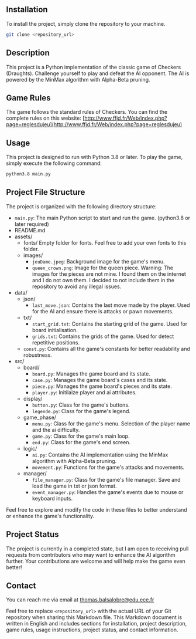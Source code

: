 ## Installation

To install the project, simply clone the repository to your machine.

```bash
git clone <repository_url>
```

## Description

This project is a Python implementation of the classic game of Checkers (Draughts). Challenge yourself to play and defeat the AI opponent. The AI is powered by the MinMax algorithm with Alpha-Beta pruning.

## Game Rules

The game follows the standard rules of Checkers. You can find the complete rules on this website: [http://www.ffjd.fr/Web/index.php?page=reglesdujeu](http://www.ffjd.fr/Web/index.php?page=reglesdujeu)

## Usage

This project is designed to run with Python 3.8 or later. To play the game, simply execute the following command:

```bash
python3.8 main.py
```

## Project File Structure

The project is organized with the following directory structure:

- `main.py`: The main Python script to start and run the game. (python3.8 or later required)
- README.md
- assets/
  - fonts/
    Empty folder for fonts. Feel free to add your own fonts to this folder.
  - images/
    - `jeuDame.jpeg`: Background image for the game's menu.
    - `queen_crown.png`: Image for the queen piece.
    Warning: The images for the pieces are not mine. I found them on the internet and I do not own them. I decided to not include them in the repository to avoid any illegal issues.
- data/
  - json/
    - `last_move.json`: Contains the last move made by the player. Used for the AI and ensure there is attacks or pawn movements.
  - txt/
    - `start_grid.txt`: Contains the starting grid of the game. Used for board initialisation.
    - `grids.txt`: Contains the grids of the game. Used for detect repetitive positions.
  - `const.py`: Contains all the game's constants for better readability and robustness.
- src/
  - board/
    - `board.py`: Manages the game board and its state.
    - `case.py`: Manages the game board's cases and its state.
    - `piece.py`: Manages the game board's pieces and its state.
    - `player.py`: Initilaize player and ai attributes.
  - display/
    - `button.py`: Class for the game's buttons.
    - `legende.py`: Class for the game's legend.
  - game_phase/
    - `menu.py`: Class for the game's menu. Selection of the player name and the ai difficulty.
    - `game.py`: Class for the game's main loop.
    - `end.py`: Class for the game's end screen.
  - logic/
    - `ai.py`: Contains the AI implementation using the MinMax algorithm with Alpha-Beta pruning.
    - `movement.py`: Functions for the game's attacks and movements.
  - manager/
    - `file_manager.py`: Class for the game's file manager. Save and load the game in txt or json format.
    - `event_manager.py`: Handles the game's events due to mouse or keyboard inputs.

Feel free to explore and modify the code in these files to better understand or enhance the game's functionality.

## Project Status

The project is currently in a completed state, but I am open to receiving pull requests from contributors who may want to enhance the AI algorithm further. Your contributions are welcome and will help make the game even better!

## Contact

You can reach me via email at [thomas.balsalobre@edu.ece.fr
](mailto:)


Feel free to replace `<repository_url>` with the actual URL of your Git repository when sharing this Markdown file. This Markdown document is written in English and includes sections for installation, project description, game rules, usage instructions, project status, and contact information.